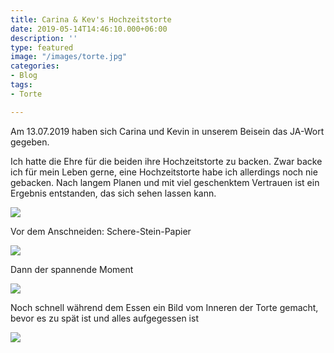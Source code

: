 ```yaml
---
title: Carina & Kev's Hochzeitstorte
date: 2019-05-14T14:46:10.000+06:00
description: ''
type: featured
image: "/images/torte.jpg"
categories:
- Blog
tags:
- Torte

---
```

Am 13.07.2019 haben sich Carina und Kevin in unserem Beisein das JA-Wort gegeben. 

Ich hatte die Ehre für die beiden ihre Hochzeitstorte zu backen. Zwar backe ich für mein Leben gerne, eine Hochzeitstorte habe ich allerdings noch nie gebacken. Nach langem Planen und mit viel geschenktem Vertrauen ist ein Ergebnis entstanden, das sich sehen lassen kann. 

  
![](/images/816254410586212420_img_2491.JPG)

Vor dem Anschneiden: Schere-Stein-Papier

![](/images/dsc09410.JPG)

Dann der spannende Moment

![](/images/5156005907531339028_img_2506.JPG)

Noch schnell während dem Essen ein Bild vom Inneren der Torte gemacht, bevor es zu spät ist und alles aufgegessen ist

![](/images/p1060054.JPG)